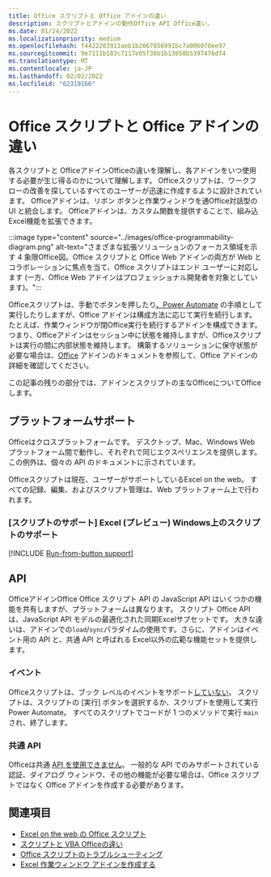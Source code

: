 ```yaml
---
title: Office スクリプトと Office アドインの違い
description: スクリプトとアドインの動作Office API Office違い。
ms.date: 01/24/2022
ms.localizationpriority: medium
ms.openlocfilehash: f4422203911aeb1b2667856991bc7a006070ee97
ms.sourcegitcommit: 9e7111b183c7117e05f38b1b13050b5397476d74
ms.translationtype: MT
ms.contentlocale: ja-JP
ms.lasthandoff: 02/02/2022
ms.locfileid: "62319166"
---
```

# <a name="differences-between-office-scripts-and-office-add-ins"></a>Office スクリプトと Office アドインの違い

各スクリプトと OfficeアドインOfficeの違いを理解し、各アドインをいつ使用する必要が生じ得るのかについて理解します。 Officeスクリプトは、ワークフローの改善を探しているすべてのユーザーが迅速に作成するように設計されています。 Officeアドインは、リボン ボタンと作業ウィンドウを通Office対話型の UI と統合します。 Officeアドインは、カスタム関数を提供することで、組み込Excel機能を拡張できます。

:::image type="content" source="../images/office-programmability-diagram.png" alt-text="さまざまな拡張ソリューションのフォーカス領域を示す 4 象限Office図。Office スクリプトと Office Web アドインの両方が Web とコラボレーションに焦点を当て、Office スクリプトはエンド ユーザーに対応します (一方、Office Web アドインはプロフェッショナル開発者を対象としています)。":::

Officeスクリプトは、手動でボタンを押したり[、Power Automate](https://flow.microsoft.com/) の手順として実行したりしますが、Office アドインは構成方法に応じて実行を続行します。 たとえば、作業ウィンドウが閉Office実行を続行するアドインを構成できます。 つまり、Officeアドインはセッション中に状態を維持しますが、Officeスクリプトは実行の間に内部状態を維持します。 構築するソリューションに保守状態が必要な場合は、[Office](/office/dev/add-ins) アドインのドキュメントを参照して、Office アドインの詳細を確認してください。

この記事の残りの部分では、アドインとスクリプトの主なOfficeについてOfficeします。

## <a name="platform-support"></a>プラットフォームサポート

Officeはクロスプラットフォームです。 デスクトップ、Mac、Windows Web プラットフォーム間で動作し、それぞれで同じエクスペリエンスを提供します。 この例外は、個々の API のドキュメントに示されています。

Officeスクリプトは現在、ユーザーがサポートしているExcel on the web。 すべての記録、編集、およびスクリプト管理は、Web プラットフォーム上で行われます。

### <a name="script-support-for-excel-on-windows-preview"></a>[スクリプトのサポート] Excel (プレビュー) Windows上のスクリプトのサポート

[!INCLUDE [Run-from-button support](../includes/run-from-button-desktop-support.md)]

## <a name="apis"></a>API

OfficeアドインOffice Office スクリプト API の JavaScript API はいくつかの機能を共有しますが、プラットフォームは異なります。 スクリプト Office API は、JavaScript API モデルの最適化された同期Excelサブセットです。 大きな違いは、アドインでの`load`/`sync`パラダイムの使用です。さらに、アドインはイベント用の API と、共通 API と呼ばれる Excel以外の広範な機能セットを提供します。

### <a name="events"></a>イベント

Officeスクリプトは、ブック レベルのイベントをサポート[していない](/office/dev/add-ins/excel/excel-add-ins-events)。 スクリプトは、スクリプトの [実行] ボタンを選択するか、スクリプトを使用して実行Power Automate。 すべてのスクリプトでコードが 1 つのメソッドで実行 `main` され、終了します。

### <a name="common-apis"></a>共通 API

Officeは共通 [API を使用できません](/javascript/api/office)。 一般的な API でのみサポートされている認証、ダイアログ ウィンドウ、その他の機能が必要な場合は、Office スクリプトではなく Office アドインを作成する必要があります。

## <a name="see-also"></a>関連項目

- [Excel on the web の Office スクリプト](../overview/excel.md)
- [スクリプトと VBA Officeの違い](vba-differences.md)
- [Office スクリプトのトラブルシューティング](../testing/troubleshooting.md)
- [Excel 作業ウィンドウ アドインを作成する](/office/dev/add-ins/quickstarts/excel-quickstart-jquery)
